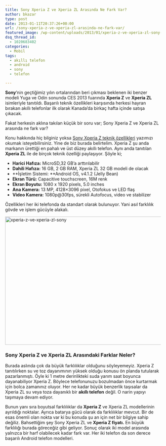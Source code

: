 ```yaml
---
title: Sony Xperia Z ve Xperia ZL Arasında Ne Fark Var?
author: bkazar
type: post
date: 2013-01-11T20:37:26+00:00
url: /sony-xperia-z-ve-xperia-zl-arasinda-ne-fark-var/
featured_image: /wp-content/uploads/2013/01/xperia-z-ve-xperia-zl-sony-100x100.jpg
dsq_thread_id:
  - 1020683402
categories:
  - Mobil
tags:
  - akıllı telefon
  - android
  - sony
  - telefon

---
```

**Sony**’nin geçtiğimiz yılın ortalarından beri çıkması beklenen iki benzer modeli Yuga ve Odin sonunda CES 2013 fuarında **Xperia Z** ve **Xperia ZL** isimleriyle tanıtıldı. Başarılı teknik özellikleri karşısında herkesi hayran bırakan akıllı telefonlar ilk olarak Kanada’da birkaç hafta içinde satışa çıkacak.

Fakat herkesin aklına takılan küçük bir soru var; Sony Xperia Z ve Xperia ZL arasında ne fark var?

Konu hakkında hiç bilginiz yoksa [Sony Xperia Z teknik özellikleri][1] yazımızı okumak isteyebilirsiniz. Yine de biz burada belirtelim. Xperia Z şu anda markanın ürettiği en pahalı ve üst düzey akıllı telefon. Aynı anda tanıtılan **Xperia ZL** ile de birçok teknik özelliği paylaşıyor. Şöyle ki;

  * **Harici Hafıza:** MicroSD,32 GB’a arttırılabilir
  * **Dahili Hafıza:** 16 GB, 2 GB RAM, Xperia ZL 32 GB modeli de olacak
  * **İşletim Sistemi: **Android OS, v4.1.2 (Jelly Bean)
  * **Ekran Türü:** Capacitive touchscreen, 16M renk
  * **Ekran Boyutu:** 1080 x 1920 pixels, 5.0 inches
  * **Ana Kamera:** 13 MP, 4128×3096 pixel, Otofokus ve LED flaş
  * **Video Kamera:** 1080p@30fps, sürekli Autofocus, video ve stabilizer

Özellikleri her iki telefonda da standart olarak bulunuyor. Yani asıl farklılık gövde ve işlem gücüyle alakalı.

<img class="aligncenter size-full wp-image-10765" alt="xperia-z-ve-xperia-zl-sony" src="https://www.murekkep.org/wp-content/uploads/2013/01/xperia-z-ve-xperia-zl-sony.jpg" width="620" height="415" srcset="https://www.murekkep.org/wp-content/uploads/2013/01/xperia-z-ve-xperia-zl-sony.jpg 620w, https://www.murekkep.org/wp-content/uploads/2013/01/xperia-z-ve-xperia-zl-sony-400x267.jpg 400w, https://www.murekkep.org/wp-content/uploads/2013/01/xperia-z-ve-xperia-zl-sony-50x33.jpg 50w, https://www.murekkep.org/wp-content/uploads/2013/01/xperia-z-ve-xperia-zl-sony-125x83.jpg 125w, https://www.murekkep.org/wp-content/uploads/2013/01/xperia-z-ve-xperia-zl-sony-300x200.jpg 300w, https://www.murekkep.org/wp-content/uploads/2013/01/xperia-z-ve-xperia-zl-sony-455x305.jpg 455w" sizes="(max-width: 620px) 100vw, 620px" /> 

### Sony Xperia Z ve Xperia ZL Arasındaki Farklar Neler?

Burada aslında çok da büyük farklılıklar olduğunu söyleyemeyiz. Xperia Z tanıtılırken su ve toz dayanımının yüksek olduğu konusu ön planda tutularak pazarlanmıştı. Öyle ki 1 metre derinlikteki suda yarım saat boyunca dayanabiliyor Xperia Z. Böylece telefonunuzu bozulmadan önce kurtarmak için bolca zamanınız oluyor. Her ne kadar büyük benzerlik taşısalar da Xperia ZL su veya toza dayanıklı bir **akıllı telefon** değil. O narin yapıyı taşımaya devam ediyor.

Bunun yanı sıra boyutsal farklılıklar da **Xperia Z** ve Xperia ZL modellerinin ayrıldığı noktalar. Ayrıca batarya gücü olarak da farklılıklar mevcut. Bir de esas önemli olan nokta var ki bu konuda şu an için net bir bilgiye sahip değiliz. Bahsettiğim şey Sony Xperia ZL ve **Xperia Z fiyatı.** En büyük farklılığı burada göreceğiz gibi geliyor. Sonuç olarak iki model arasında yalnızca bir harf olabilecek kadar fark var. Her iki telefon da son derece başarılı Android telefon modelleri.

&nbsp;

 [1]: https://www.murekkep.org/telefon/sony-xperia-z